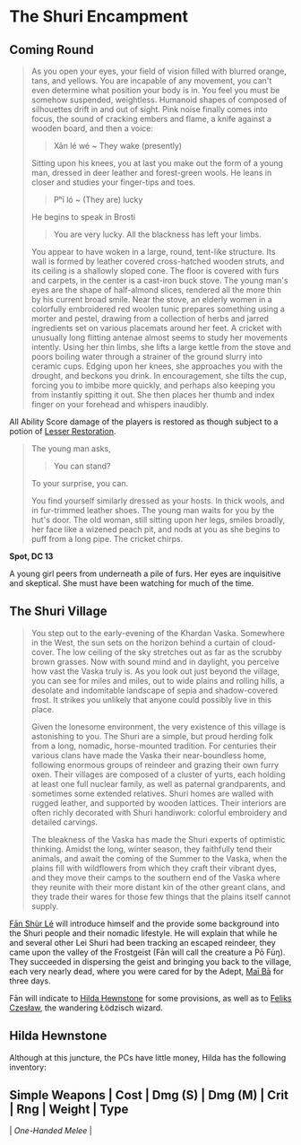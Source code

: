 # The Shuri Encampment

## Coming Round

> As you open your eyes, your field of vision filled with blurred orange, tans, and yellows. You are incapable of any movement, you can't even determine what position your body is in. You feel you must be somehow suspended, weightless. Humanoid shapes of composed of silhouettes drift in and out of sight. Pink noise finally comes into focus, the sound of cracking embers and flame, a knife against a wooden board, and then a voice:
> > Xān lé wé ~ They wake (presently)
>
> Sitting upon his knees, you at last you make out the form of a young man, dressed in deer leather and forest-green wools. He leans in closer and studies your finger-tips and toes.
> > Pʰī ló ~ (They are) lucky
>
> He begins to speak in Brosti
> > You are very lucky. All the blackness has left your limbs.
>  
> You appear to have woken in a large, round, tent-like structure. Its wall is formed by leather covered cross-hatched wooden struts, and its ceiling is a shallowly sloped cone. The floor is covered with furs and carpets, in the center is a cast-iron buck stove. The young man's eyes are the shape of half-almond slices, rendered all the more thin by his current broad smile. Near the stove, an elderly women in a colorfully embroidered red woolen tunic prepares something using a morter and pestel, drawing from a collection of herbs and jarred ingredients set on various placemats around her feet. A cricket with unusually long flitting antenae almost seems to study her movements intently. Using her thin limbs, she lifts a large kettle from the stove and poors boiling water through a strainer of the ground slurry into ceramic cups. Edging upon her knees, she approaches you with the drought, and beckons you drink. In encouragement, she tilts the cup, forcing you to imbibe more quickly, and perhaps also keeping you from instantly spitting it out. She then places her thumb and index finger on your forehead and whispers inaudibly.

All Ability Score damage of the players is restored as though subject to a potion of [Lesser Restoration](http://www.dandwiki.com/wiki/Lesser_restoration).

> The young man asks,
> > You can stand? 
>
> To your surprise, you can.
>
> You find yourself similarly dressed as your hosts. In thick wools, and in fur-trimmed leather shoes. The young man waits for you by the hut's door. The old woman, still sitting upon her legs, smiles broadly, her face like a wizened peach pit, and nods at you as she begins to puff from a long pipe. The cricket chirps.

**Spot, DC 13**

A young girl peers from underneath a pile of furs. Her eyes are inquisitive and skeptical. She must have been watching for much of the time.

## The Shuri Village

> You step out to the early-evening of the Khardan Vaska. Somewhere in the West, the sun sets on the horizon behind a curtain of cloud-cover. The low ceiling of the sky stretches out as far as the scrubby brown grasses. Now with sound mind and in daylight, you perceive how vast the Vaska truly is. As you look out just beyond the village, you can see for miles and miles, out to wide plains and rolling hills, a desolate and indomitable landscape of sepia and shadow-covered frost. It strikes you unlikely that anyone could possibly live in this place.
>
> Given the lonesome environment, the very existence of this village is astonishing to you. The Shuri are a simple, but proud herding folk from a long, nomadic, horse-mounted tradition. For centuries their various clans have made the Vaska their near-boundless home, following enormous groups of reindeer and grazing their own furry oxen. Their villages are composed of a cluster of yurts, each holding at least one full nuclear family, as well as paternal grandparents, and sometimes some extended relatives. Shuri homes are walled with rugged leather, and supported by wooden lattices. Their interiors are often richly decorated with Shuri handiwork: colorful embroidery and detailed carvings.
>
> The bleakness of the Vaska has made the Shuri experts of optimistic thinking. Amidst the long, winter season, they faithfully tend their animals, and await the coming of the Summer to the Vaska, when the plains fill with wildflowers from which they craft their vibrant dyes, and they move their camps to the southern end of the Vaska where they reunite with their more distant kin of the other greant clans, and they trade their wares for those few things that the plains itself cannot supply.

[Fān Shùr Lé](https://github.com/bdrillard/campaigns/blob/master/Rhenovaar/Appendices/6%20NPCs/Fan%20Shur%20Lei.md) will introduce himself and the provide some background into the Shuri people and their nomadic lifestyle. He will explain that while he and several other Lei Shuri had been tracking an escaped reindeer, they came upon the valley of the Frostgeist (Fān will call the creature a Pō Fùŋ). They succeeded in dispersing the geist and bringing you back to the village, each very nearly dead, where you were cared for by the Adept, [Maī Bā](https://github.com/bdrillard/campaigns/blob/master/Rhenovaar/Appendices/6%20NPCs/Mai%20Ba%20Shur%20Lei.md) for three days.

Fān will indicate to [Hilda Hewnstone](https://github.com/bdrillard/campaigns/blob/master/Rhenovaar/Appendices/6%20NPCs/Hilda%20Hewnstone.md) for some provisions, as well as to [Feliks Czesław](https://github.com/bdrillard/campaigns/blob/master/Rhenovaar/Appendices/6%20NPCs/Feliks%20Czeslaw.md), the wandering Łödzisch wizard.

## Hilda Hewnstone

Although at this juncture, the PCs have little money, Hilda has the following inventory:

Simple Weapons | Cost | Dmg (S) | Dmg (M) | Crit | Rng | Weight | Type
---
| _One-Handed Melee_ |


